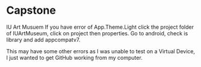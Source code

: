 # Capstone
IU Art Musuem
If you have error of App.Theme.Light click the project folder of IUArtMuseum, click on project then properties. Go to android, check is library and add 
appcompatv7. 

This may have some other errors as I was unable to test on a Virtual Device, I just wanted to get GitHub working from my computer. 
